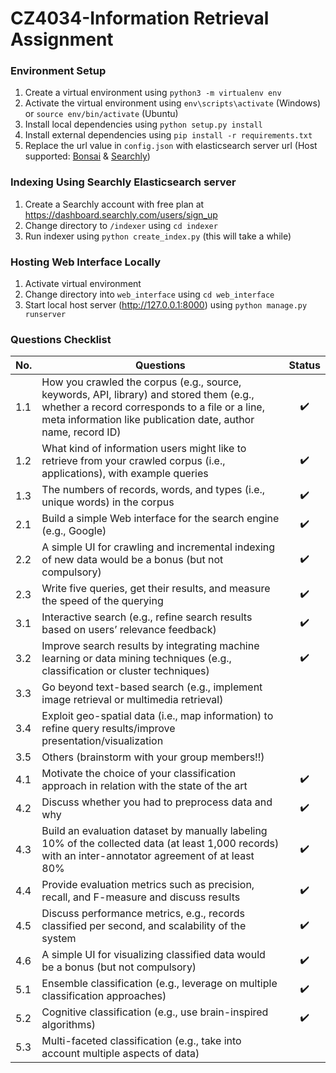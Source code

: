 # CZ4034-Information Retrieval Assignment

### Environment Setup
1. Create a virtual environment using `python3 -m virtualenv env`
2. Activate the virtual environment using `env\scripts\activate` (Windows) or `source env/bin/activate` (Ubuntu)
3. Install local dependencies using `python setup.py install`
4. Install external dependencies using `pip install -r requirements.txt`
5. Replace the url value in `config.json` with elasticsearch server url (Host supported: [Bonsai](https://bonsai.io/) & [Searchly](http://www.searchly.com/)) 

### Indexing Using Searchly Elasticsearch server
1. Create a Searchly account with free plan at https://dashboard.searchly.com/users/sign_up
2. Change directory to `/indexer` using `cd indexer`
3. Run indexer using `python create_index.py` (this will take a while)

### Hosting Web Interface Locally
1. Activate virtual environment
2. Change directory into `web_interface` using `cd web_interface`
3. Start local host server (http://127.0.0.1:8000) using `python manage.py runserver`

### Questions Checklist
| No. |                                                                                                  Questions                                                                                                 |   Status         |
|-----|------------------------------------------------------------------------------------------------------------------------------------------------------------------------------------------------------------|:----------------:|
| 1.1 | How you crawled the corpus (e.g., source, keywords, API, library) and stored them (e.g., whether a record corresponds to a file or a line, meta information like publication date, author name, record ID) |:heavy_check_mark:|
| 1.2 | What kind of information users might like to retrieve from your crawled corpus (i.e., applications), with example queries                                                                                  |:heavy_check_mark:|
| 1.3 | The numbers of records, words, and types (i.e., unique words) in the corpus                                                                                                                                |:heavy_check_mark:|
| 2.1 | Build a simple Web interface for the search engine (e.g., Google)                                                                                                                                          |:heavy_check_mark:|
| 2.2 | A simple UI for crawling and incremental indexing of new data would be a bonus (but not compulsory)                                                                                                        |:heavy_check_mark:|
| 2.3 | Write five queries, get their results, and measure the speed of the querying                                                                                                                               |:heavy_check_mark:|
| 3.1 | Interactive search (e.g., refine search results based on users’ relevance feedback)                                                                                                                        |:heavy_check_mark:|
| 3.2 | Improve search results by integrating machine learning or data mining techniques (e.g., classification or cluster techniques)                                                                              |:heavy_check_mark:|
| 3.3 | Go beyond text-based search (e.g., implement image retrieval or multimedia retrieval)                                                                                                                      ||
| 3.4 | Exploit geo-spatial data (i.e., map information) to refine query results/improve presentation/visualization                                                                                                ||
| 3.5 | Others (brainstorm with your group members!!)                                                                                                                                                              ||
| 4.1 | Motivate the choice of your classification approach in relation with the state of the art                                                                                                                  |:heavy_check_mark:|
| 4.2 | Discuss whether you had to preprocess data and why                                                                                                                                                         |:heavy_check_mark:|
| 4.3 | Build an evaluation dataset by manually labeling 10% of the collected data (at least 1,000 records) with an inter-annotator agreement of at least 80%                                                      |:heavy_check_mark:|
| 4.4 | Provide evaluation metrics such as precision, recall, and F-measure and discuss results                                                                                                                    |:heavy_check_mark:|
| 4.5 | Discuss performance metrics, e.g., records classified per second, and scalability of the system                                                                                                            |:heavy_check_mark:|
| 4.6 | A simple UI for visualizing classified data would be a bonus (but not compulsory)                                                                                                                          |:heavy_check_mark:|
| 5.1 | Ensemble classification (e.g., leverage on multiple classification approaches)                                                                                                                             |:heavy_check_mark:|
| 5.2 | Cognitive classification (e.g., use brain-inspired algorithms)                                                                                                                                             |:heavy_check_mark:|
| 5.3 | Multi-faceted classification (e.g., take into account multiple aspects of data)                                                                                                                            ||    
